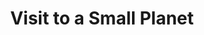 ---
title: Visit to a Small Planet
year: 1958
opening_date: 1958-10-01
closing_date: 1958-10-11
layout: productions
featured_image: 
image_caption:
image_credit:
playbill: 
category: 
Theatre: Theatre Jacksonville
Venue: Little Theatre
cast:
  General Tom Powers: John Tacy
  Roger Spelding: Sylvester F. Scotti
  Reba Spelding: Peggy Gift
  Ellen Spelding: Barbara Ehrmann
  Conrad Mayberry: Jerry Allen
  Kreton: Archie Eason
  Aide: John E. Karpen
  Rosemarry: Queen Hatshepaut
  A Soldier: David J. Adams
  Television Technician:
    - Malcolm Argo
    - George Edwards
  Delton 4: Jack Atkinson
crew:
  Designer and Director: Maurice Geoffrey
  Stage Manager:
    - Bob Kornegay
    - Chuck Tankersley
  Assistant: Mark Harris
  book-holder: Esther Mae Blankenbeckler
  Lighting:
    - Norman Howard
    - Klip Smith
    - George Edwards
    - Chuck Tankersley
  Sound Effects:
    - Dorothy Massey
    - Pete House
    - Bob Engel
    - Eldene Moulton
  Wardrobe:
    - Agatha Norvell
    - Jean Tankersley
  Properties:
    - Eula Mae Snow
    - Marie Bristow
    - Sue Henderson
    - Gladys Downey
    - Sandy Brecker
    - Thelma Altman
    - Susan Massey
  Make-Up:
    - Polly Clendening
    - Jane Porter
    - Ardelia Rushing
    - Linda Davis
    - Kathi Dunham
    - Marilyn Carlin
    - Abbey I. Fink
  Scenery:
    - Frank Ridge
    - Edgar Blankenbeckler
    - Malcolm Argo
    - David Adams
    - John Karpen
    - Gayle Sweimer
    - Susan Massey
    - Sylvester Scotti
    - Bill Gibbs
    - Bill Schill
    - Gary Safford
    - Bob Engel
    - Robert Crawford-Brown
    - Tim Smith
    - Frank Dorman
    - Mike Eaton
    - Jerry Timothy
    - Elva Mae Rozman
    - Norman Howard
orchestra:
external_links:
---